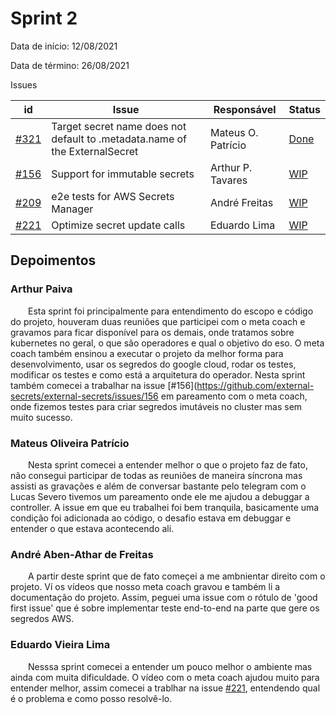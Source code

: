 # Sprint 2

Data de início: 12/08/2021

Data de término: 26/08/2021

Issues

| id                                                                      | Issue                                                                       | Responsável        | Status                                                                 |
| ----------------------------------------------------------------------- | --------------------------------------------------------------------------- | ------------------ | ---------------------------------------------------------------------- |
| [#321](https://github.com/external-secrets/external-secrets/issues/321) | Target secret name does not default to .metadata.name of the ExternalSecret | Mateus O. Patrício | [Done](https://github.com/external-secrets/external-secrets/pull/332)  |
| [#156](https://github.com/external-secrets/external-secrets/issues/156) | Support for immutable secrets                                               | Arthur P. Tavares  | [WIP](https://github.com/external-secrets/external-secrets/pull/329)   |
| [#209](https://github.com/external-secrets/external-secrets/issues/209) | e2e tests for AWS Secrets Manager                                           | André Freitas      | [WIP](https://github.com/external-secrets/external-secrets/issues/209) |
| [#221](https://github.com/external-secrets/external-secrets/issues/221) | Optimize secret update calls                                                | Eduardo Lima       | [WIP](https://github.com/external-secrets/external-secrets/issues/221) |

## Depoimentos

### Arthur Paiva

&emsp;&emsp;Esta sprint foi principalmente para entendimento do escopo e código do projeto, houveram duas reuniões que participei com o meta coach e gravamos para ficar disponível para os demais, onde tratamos sobre kubernetes no geral, o que são operadores e qual o objetivo do eso. O meta coach também ensinou a executar o projeto da melhor forma para desenvolvimento, usar os segredos do google cloud, rodar os testes, modificar os testes e como está a arquitetura do operador. Nesta sprint também comecei a trabalhar na issue [#156](https://github.com/external-secrets/external-secrets/issues/156 em pareamento com o meta coach, onde fizemos testes para criar segredos imutáveis no cluster mas sem muito sucesso.

### Mateus Oliveira Patrício

&emsp;&emsp;Nesta sprint comecei a entender melhor o que o projeto faz de fato, não consegui participar de todas as reuniões de maneira síncrona mas assisti as gravações e além de conversar bastante pelo telegram com o Lucas Severo tivemos um pareamento onde ele me ajudou a debuggar a controller. A issue em que eu trabalhei foi bem tranquila, basicamente uma condição foi adicionada ao código, o desafio estava em debuggar e entender o que estava acontecendo ali.

### André Aben-Athar de Freitas

&emsp;&emsp;A partir deste sprint que de fato começei a me ambnientar direito com o projeto. Ví os vídeos que nosso meta coach gravou e também li a documentação do projeto. Assim, peguei uma issue com o rótulo de 'good first issue' que é sobre implementar teste end-to-end na parte que gere os segredos AWS.

### Eduardo Vieira Lima

&emsp;&emsp;Nesssa sprint comecei a entender um pouco melhor o ambiente mas ainda com muita dificuldade. O vídeo com o meta coach ajudou muito para entender melhor, assim comecei a trablhar na issue [#221](https://github.com/external-secrets/external-secrets/issues/221), entendendo qual é o problema e como posso resolvê-lo.
